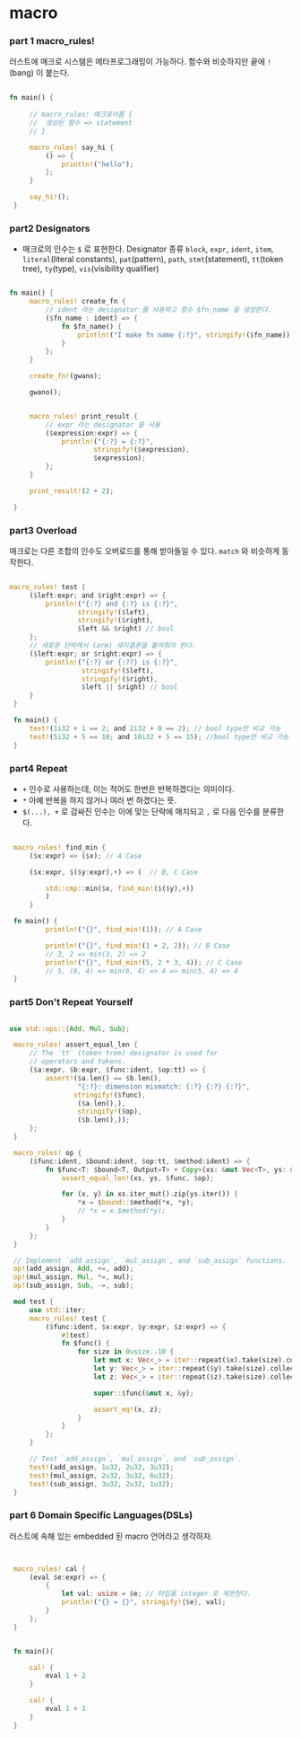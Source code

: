 # macro

### part 1 macro_rules!

러스트에 매크로 시스템은 메타프로그래밍이 가능하다. 함수와 비슷하지만 끝에 `!` (bang) 이 붙는다.

```rust

fn main() {
     
     // macro_rules! 매크로이름 {
     //  생성된 함수 => statement
     // }

     macro_rules! say_hi {
         () => {
             println!("hello");
         };
     }

     say_hi!();
 }
```


### part2 Designators

* 매크로의 인수는 `$` 로 표현한다.
Designator 종류
`block`, `expr`, `ident`, `item`, `literal`(literal constants), `pat`(pattern), `path`, `stmt`(statement), `tt`(token tree), `ty`(type), `vis`(visibility qualifier)

```rust

fn main() {
     macro_rules! create_fn {
         // ident 라는 designator 를 사용하고 함수 $fn_name 을 생성한다.
         ($fn_name : ident) => {
             fn $fn_name() {
                 println!("I make fn name {:?}", stringify!($fn_name));
             }
         };
     }

     create_fn!(gwano);

     gwano();


     macro_rules! print_result {
         // expr 라는 designator 를 사용
         ($expression:expr) => {
             println!("{:?} = {:?}",
                     stringify!($expression),
                     $expression);
         };
     }

     print_result!(2 + 2);

 }
```


### part3 Overload
매크로는 다른 조합의 인수도 오버로드를 통해 받아들일 수 있다.
`match` 와 비슷하게 동작한다.

```rust

macro_rules! test {
     ($left:expr; and $right:expr) => {
         println!("{:?} and {:?} is {:?}",
                 stringify!($left),
                 stringify!($right),
                 $left && $right) // bool
     };
     // 새로운 단락에서 (arm) 세미콜론을 붙여줘야 한다.
     ($left:expr; or $right:expr) => {
         println!("{:?} or {:??} is {:?}",
                  stringify!($left),
                  stringify!($right),
                  $left || $right) // bool
     }
 }

 fn main() {
     test!(1i32 + 1 == 2; and 2i32 + 0 == 2); // bool type만 비교 가능
     test!(5i32 + 5 == 10; and 10i32 + 5 == 15); //bool type만 비교 가능
 }


```

### part4 Repeat
 * `+` 인수로 사용하는데, 이는 적어도 한번은 반복하겠다는 의미이다.
 * `*` 아예 반복을 하지 않거나 여러 번 하겠다는 뜻.
 * `$(...), +` 로 감싸진 인수는 이에 맞는 단락에 매치되고 `,` 로 다음 인수를 분류한다.

```rust

 macro_rules! find_min {
     ($x:expr) => ($x); // A Case

     ($x:expr, $($y:expr),+) => (  // B, C Case

         std::cmp::min($x, find_min!($($y),+))
         )
     }

 fn main() {
         println!("{}", find_min!(1)); // A Case

         println!("{}", find_min!(1 + 2, 2)); // B Case
         // 3, 2 => min(3, 2) => 2
         println!("{}", find_min!(5, 2 * 3, 4)); // C Case
         // 5, (6, 4) => min(6, 4) => 4 => min(5, 4) => 4
 }


```

### part5 Don't Repeat Yourself

```rust

use std::ops::{Add, Mul, Sub};

 macro_rules! assert_equal_len {
     // The `tt` (token tree) designator is used for
     // operators and tokens.
     ($a:expr, $b:expr, $func:ident, $op:tt) => {
         assert!($a.len() == $b.len(),
                 "{:?}: dimension mismatch: {:?} {:?} {:?}",
                stringify!($func),
                 ($a.len(),),
                 stringify!($op),
                 ($b.len(),));
     };
 }

 macro_rules! op {
     ($func:ident, $bound:ident, $op:tt, $method:ident) => {
         fn $func<T: $bound<T, Output=T> + Copy>(xs: &mut Vec<T>, ys: &Vec<T>) {
             assert_equal_len!(xs, ys, $func, $op);

             for (x, y) in xs.iter_mut().zip(ys.iter()) {
                 *x = $bound::$method(*x, *y);
                 // *x = x.$method(*y);
             }
         }
     };
 }

 // Implement `add_assign`, `mul_assign`, and `sub_assign` functions.
 op!(add_assign, Add, +=, add);
 op!(mul_assign, Mul, *=, mul);
 op!(sub_assign, Sub, -=, sub);

 mod test {
     use std::iter;
     macro_rules! test {
         ($func:ident, $x:expr, $y:expr, $z:expr) => {
             #[test]
             fn $func() {
                 for size in 0usize..10 {
                     let mut x: Vec<_> = iter::repeat($x).take(size).collect();
                     let y: Vec<_> = iter::repeat($y).take(size).collect();
                     let z: Vec<_> = iter::repeat($z).take(size).collect();

                     super::$func(&mut x, &y);

                     assert_eq!(x, z);
                 }
             }
         };
     }

     // Test `add_assign`, `mul_assign`, and `sub_assign`.
     test!(add_assign, 1u32, 2u32, 3u32);
     test!(mul_assign, 2u32, 3u32, 6u32);
     test!(sub_assign, 3u32, 2u32, 1u32);
 }
```


### part 6 Domain Specific Languages(DSLs)
 
러스트에 속해 있는 embedded 된 macro 언어라고 생각하자. 

```rust


 macro_rules! cal {
     (eval $e:expr) => {
         {
             let val: usize = $e; // 타입을 integer 로 제한한다. 
             println!("{} = {}", stringify!{$e}, val);
         }
     };
 }


 fn main(){

     cal! {
         eval 1 + 2
     }

     cal! {
         eval 1 + 3 
     }
 }


```



































